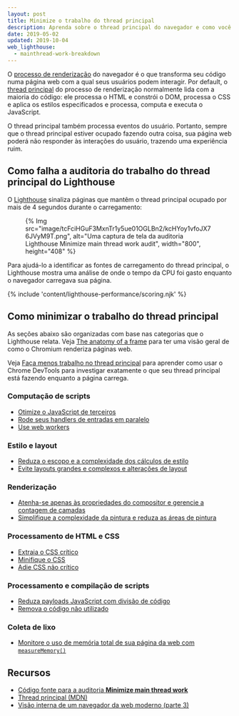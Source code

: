 ```yaml
---
layout: post
title: Minimize o trabalho do thread principal
description: Aprenda sobre o thread principal do navegador e como você pode otimizar sua página web para reduzir a carga do thread principal e melhorar o desempenho.
date: 2019-05-02
updated: 2019-10-04
web_lighthouse:
  - mainthread-work-breakdown
---
```


O [processo de renderização](https://developer.chrome.com/blog/inside-browser-part3/) do navegador é o que transforma seu código numa página web com a qual seus usuários podem interagir. Por default, o [thread principal](https://developer.mozilla.org/docs/Glossary/Main_thread) do processo de renderização normalmente lida com a maioria do código: ele processa o HTML e constrói o DOM, processa o CSS e aplica os estilos especificados e processa, computa e executa o JavaScript.

O thread principal também processa eventos do usuário. Portanto, sempre que o thread principal estiver ocupado fazendo outra coisa, sua página web poderá não responder às interações do usuário, trazendo uma experiência ruim.

## Como falha a auditoria do trabalho do thread principal do Lighthouse

O [Lighthouse](https://developer.chrome.com/docs/lighthouse/overview/) sinaliza páginas que mantêm o thread principal ocupado por mais de 4 segundos durante o carregamento:

<figure>   {% Img src="image/tcFciHGuF3MxnTr1y5ue01OGLBn2/kcHYoy1vfoJX76JVyM9T.png", alt="Uma captura de tela da auditoria Lighthouse Minimize main thread work audit", width="800", height="408" %}</figure>

Para ajudá-lo a identificar as fontes de carregamento do thread principal, o Lighthouse mostra uma análise de onde o tempo da CPU foi gasto enquanto o navegador carregava sua página.

{% include 'content/lighthouse-performance/scoring.njk' %}

## Como minimizar o trabalho do thread principal

As seções abaixo são organizadas com base nas categorias que o Lighthouse relata. Veja [The anatomy of a frame](https://aerotwist.com/blog/the-anatomy-of-a-frame/) para ter uma visão geral de como o Chromium renderiza páginas web.

Veja [Faça menos trabalho no thread principal](https://developer.chrome.com/docs/devtools/speed/get-started/#main) para aprender como usar o Chrome DevTools para investigar exatamente o que seu thread principal está fazendo enquanto a página carrega.

### Computação de scripts

- [Otimize o JavaScript de terceiros](/fast/#optimize-your-third-party-resources)
- [Rode seus handlers de entradas em paralelo](/debounce-your-input-handlers/)
- [Use web workers](/off-main-thread/)

### Estilo e layout

- [Reduza o escopo e a complexidade dos cálculos de estilo](/reduce-the-scope-and-complexity-of-style-calculations/)
- [Evite layouts grandes e complexos e alterações de layout](/avoid-large-complex-layouts-and-layout-thrashing/)

### Renderização

- [Atenha-se apenas às propriedades do compositor e gerencie a contagem de camadas](/stick-to-compositor-only-properties-and-manage-layer-count/)
- [Simplifique a complexidade da pintura e reduza as áreas de pintura](/simplify-paint-complexity-and-reduce-paint-areas/)

### Processamento de HTML e CSS

- [Extraia o CSS crítico](/extract-critical-css/)
- [Minifique o CSS](/minify-css/)
- [Adie CSS não crítico](/defer-non-critical-css/)

### Processamento e compilação de scripts

- [Reduza payloads JavaScript com divisão de código](/reduce-javascript-payloads-with-code-splitting/)
- [Remova o código não utilizado](/remove-unused-code/)

### Coleta de lixo

- [Monitore o uso de memória total de sua página da web com `measureMemory()`](/monitor-total-page-memory-usage/)

## Recursos

- [Código fonte para a auditoria **Minimize main thread work**](https://github.com/GoogleChrome/lighthouse/blob/master/core/audits/mainthread-work-breakdown.js)
- [Thread principal (MDN)](https://developer.mozilla.org/docs/Glossary/Main_thread)
- [Visão interna de um navegador da web moderno (parte 3)](https://developer.chrome.com/blog/inside-browser-part3/)
